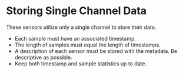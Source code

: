 # Storing Single Channel Data

These sensors utilize only a single channel to store their data. 
* Each sample must have an associated timestamp. 
* The length of samples must equal the length of timestamps. 
* A description of each sensor must be stored with the metadata. Be descriptive as possible.
* Keep both timestamp and sample statistics up to date.

